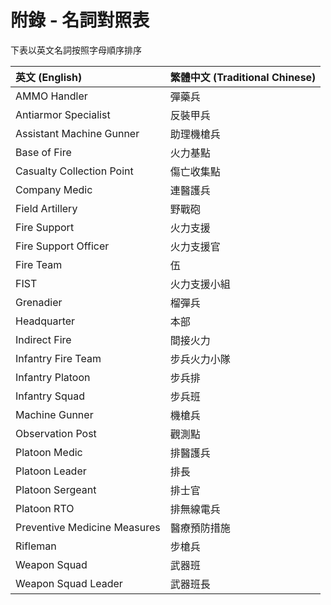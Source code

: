# 附錄 - 名詞對照表

下表以英文名詞按照字母順序排序

| 英文 (English) | 繁體中文 (Traditional Chinese) |
| :------------- | :------------- |
| AMMO Handler | 彈藥兵 |
| Antiarmor Specialist | 反裝甲兵 |
| Assistant Machine Gunner | 助理機槍兵 |
| Base of Fire | 火力基點 |
| Casualty Collection Point | 傷亡收集點 |
| Company Medic | 連醫護兵 |
| Field Artillery | 野戰砲 |
| Fire Support | 火力支援 |
| Fire Support Officer | 火力支援官 |
| Fire Team | 伍 |
| FIST | 火力支援小組 |
| Grenadier | 榴彈兵 |
| Headquarter | 本部 |
| Indirect Fire | 間接火力 |
| Infantry Fire Team | 步兵火力小隊 |
| Infantry Platoon | 步兵排 |
| Infantry Squad | 步兵班 |
| Machine Gunner | 機槍兵 |
| Observation Post | 觀測點 |
| Platoon Medic | 排醫護兵 |
| Platoon Leader | 排長 |
| Platoon Sergeant | 排士官 |
| Platoon RTO | 排無線電兵 |
| Preventive Medicine Measures | 醫療預防措施 |
| Rifleman | 步槍兵 |
| Weapon Squad | 武器班 |
| Weapon Squad Leader | 武器班長 |
